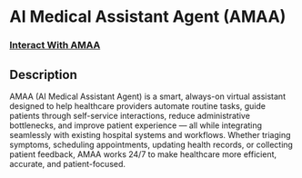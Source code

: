 <h1>AI Medical Assistant Agent (AMAA)</h1>

 ### [Interact With AMAA](https://emmrich.github.io/amaa-website/)


<h2>Description</h2>
AMAA (AI Medical Assistant Agent) is a smart, always-on virtual assistant designed to help healthcare providers automate routine tasks, guide patients through self-service interactions, reduce administrative bottlenecks, and improve patient experience — all while integrating seamlessly with existing hospital systems and workflows. Whether triaging symptoms, scheduling appointments, updating health records, or collecting patient feedback, AMAA works 24/7 to make healthcare more efficient, accurate, and patient-focused.
<br />



<!--
 ```diff
- text in red
+ text in green
! text in orange
# text in gray
@@ text in purple (and bold)@@
```
--!>
